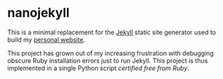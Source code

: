 # nanojekyll

This is a minimal replacement for the [Jekyll](https://jekyllrb.com/) static site generator used to build my [personal website](https://tizianzeltner.com/).

This project has grown out of my increasing frustration with debugging obscure Ruby installation errors just to run Jekyll. This project is thus implemented in a single Python script *certified free from Ruby*.
